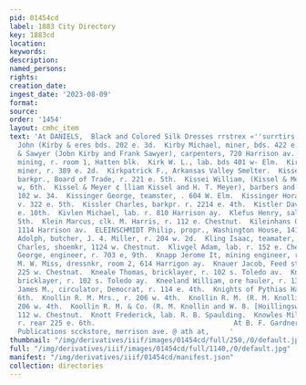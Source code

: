 ```yaml
---
pid: 01454cd
label: 1883 City Directory
key: 1883cd
location: 
keywords: 
description: 
named_persons: 
rights: 
creation_date: 
ingest_date: '2023-08-09'
format: 
source: 
order: '1454'
layout: cmhc_item
text: 'At DANIELS,  Black and Colored Silk Dresses rrstrex «''surrtirs.  KIR 169 KNO          y
  John (Kirby & eres bds. 202 e. 3d.  Kirby Michael, miner, bds. 422 e. 6th.  Kirby
  & Sawyer (Jobn Kirby and Frank Sawyer), carpenters, 720 Harrison av.  Kirch John,
  mining, r. room 1, Hatten blk.  Kirk W. L., lab. bds 401 w- Elm.  Kirkham John H.,
  miner, r. 389 e. 2d.  Kirkpatrick F., Arkansas Valley Smelter.  Kissel Charles,
  barkpr., Board of Trade, r. 221 e. 5th.  Kissei William, (Kissel & Meyer), r. 108
  w, 6th.  Kissel & Meyer ¢ lliam Kissel and H. T. Meyer), barbers and bath-rooms,
  102 w. 34.  Kissinger George, teamster, . 604 W. Elm.  Kissinger Horace, Reacts
  v. 322 e. 5th.  Kissler Charles, barkpr. r. 2214 e. 4th.  Kistler David S., v. 229
  e. 10th.  Kivlen Michael, lab. r. 810 Harrison ay.  Klefus Henry, saloon, 208 e.
  5th.  Klein Marcus, clk. M. Harris, r. 112 e. Chestnut.  Kileinhans George, jeweler,
  1114 Harrison av.  ELEINSCHMIDT Philip, propr., Washington House, 141 e ad.  Slenver
  Adolph, butcher, J. 4. Miller, r. 204 w. 2d.  Kling Isaac, teamater, r. 607 w. 34.  Elingbeil
  Charles, shoemkr, 1124 w. Chestnut.  Klivgel Adam, lab. r. 152 e. Chestnut.  Klock
  George, engineer, r. 703 e, 9th.  Knapp Jerome It, mining engineer, r. 210 0. 9th.  Knapp
  M. W. Miss, dressnkr, room 2, 614 Harrigon ay.  Knauer Jacob, Feed stable, 221 and
  225 w. Chestnat.  Kneale Thomas, bricklayer, r. 102 s. Toledo av.  Kneale William,
  bricklayer, r. 102 s. Toledo ay.  Kneeland William, ore hauler, r. 131 w. 2d.  Knight
  James M., circulator, Democrat, r. 114 e. 4th.  Knights of Pythias Hall, 128 e.
  6th.  Knollin R. M. Mrs., r. 206 w. 4th.  Knollin R. M. (R. M. Knollin & Co.), r.
  206 w. 4th.  Koollin R. M. & Co. (R. M. Knollin and W. 8. [Hoillingsworth}, laundry,
  112 w. Chestnut.  Knott Frederick, lab. R. B. Spaulding.  Knowles Miles, miner,
  r. rear 225 e. 6th.                                  At B. F. Gardner & Co.''s Corner  Latest
  Publications scckstore, merrison ave. @ ath at,     '
thumbnail: "/img/derivatives/iiif/images/01454cd/full/250,/0/default.jpg"
full: "/img/derivatives/iiif/images/01454cd/full/1140,/0/default.jpg"
manifest: "/img/derivatives/iiif/01454cd/manifest.json"
collection: directories
---
```

